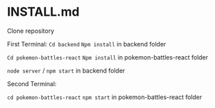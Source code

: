 # INSTALL.md

Clone repository

First Terminal:
`Cd backend`
`Npm install` in backend folder

`Cd pokemon-battles-react`
`Npm install` in pokemon-battles-react folder

`node server` / `npm start` in backend folder

Second Terminal:

`cd pokemon-battles-react`
`npm start` in pokemon-battles-react folder
